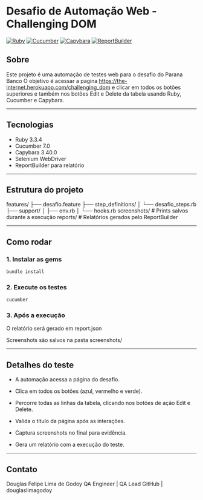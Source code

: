 # Desafio de Automação Web - Challenging DOM

[![Ruby](https://img.shields.io/badge/Ruby-3.3-red)](https://www.ruby-lang.org/) 
[![Cucumber](https://img.shields.io/badge/Cucumber-7.0-green)](https://cucumber.io/)
[![Capybara](https://img.shields.io/badge/Capybara-3.39-blue)](https://teamcapybara.github.io/capybara/)
[![ReportBuilder](https://img.shields.io/badge/ReportBuilder-enabled-orange)](https://github.com/rajatthareja/report_builder)

## Sobre

Este projeto é uma automação de testes web para o desafio do Parana Banco 
O objetivo é acessar a pagina https://the-internet.herokuapp.com/challenging_dom e clicar em todos os botões superiores e também nos botões Edit e Delete da tabela usando Ruby, Cucumber e Capybara.

---

## Tecnologias

- Ruby 3.3.4
- Cucumber 7.0
- Capybara 3.40.0
- Selenium WebDriver
- ReportBuilder para relatório

---

## Estrutura do projeto

features/
├── desafio.feature
├── step_definitions/
│ └── desafio_steps.rb
├── support/
│ ├── env.rb
│ └── hooks.rb
screenshots/ # Prints salvos durante a execução
reports/ # Relatórios gerados pelo ReportBuilder

---

## Como rodar

### 1. Instalar as gems

```bash 
bundle install
```

### 2. Execute os testes

```bash 
cucumber
```

### 3. Após a execução

O relatório  será gerado em report.json 

Screenshots são salvos na pasta screenshots/

---


## Detalhes do teste

- A automação acessa a página do desafio.

- Clica em todos os botões (azul, vermelho e verde).

- Percorre todas as linhas da tabela, clicando nos botões de ação Edit e Delete.

- Valida o título da página após as interações.

- Captura screenshots no final para evidência.

- Gera um relatório com a execução do teste.

---

## Contato
Douglas Felipe Lima de Godoy
QA Engineer | QA Lead
GitHub | douglaslimagodoy



